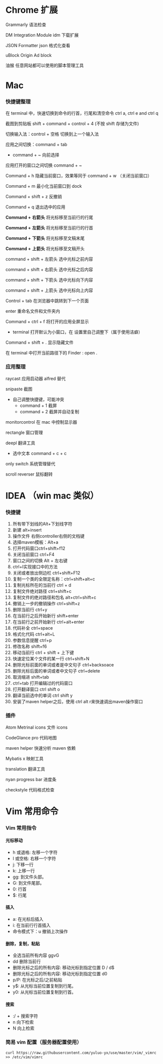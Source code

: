 

# Chrome 扩展

Grammarly 语法检查

DM Integration Module idm 下载扩展

JSON Formatter json 格式化查看

uBlock Origin Ad block

油猴 任意网站都可以使用的脚本管理工具

# Mac 

### 快捷键整理

在 terminal 中，快速切换到命令的行首，行尾和清空命令 ctrl a, ctrl e and ctrl q

截图到剪贴板 shift + command + control + 4 (不按 shift 存储为文件)

切换输入法：control + 空格 切换到上一个输入法

应用之间切换：command + tab

- command + ~ 向前选择

应用打开的窗口之间切换 command + ~ 

Command + h 隐藏当前窗口，效果等同于 command + w （关闭当前窗口）

Command + m 最小化当前窗口到 dock

Command + shift + z 反撤销

Command + q 退出选中的应用 

**Command +** **右箭头** 将光标移至当前行的行尾

**Command +** **左箭头** 将光标移至当前行的行首

**Command +** **下箭头** 将光标移至文稿末尾

**Command +** **上箭头** 将光标移至文稿开头

command + shift + 左箭头  选中光标之前内容

command + shift + 右箭头  选中光标之后内容

command + shift + 下箭头  选中光标向下内容

command + shift + 上箭头  选中光标向上内容

Control + tab 在浏览器中跳转到下一个页面

enter 重命名文件和文件夹内

Command + ctrl + f  将打开的应用全屏显示

- terminal 打开默认为小窗口，在 设置里自己调整下（属于使用洁癖）

Command + shift + . 显示隐藏文件

在 terminal 中打开当前路径下的 Finder :  open . 

### 应用整理

raycast 应用启动器 alfred 替代

snipaste 截图

- 自己调整快捷键，可能冲突 
  -  command + 1 截屏
  -  command + 2 截屏并自动复制

monitorcontrol 在 mac 中控制显示器

rectangle 窗口管理

deepl 翻译工具

- 选中文本 command + c + c

only switch 系统管理替代

scroll reverser 鼠标翻转

# IDEA （win mac 类似）

### 快捷键

1. 所有带下划线的Alt+下划线字符
2. 新建 alt+insert
3. 操作文件  右侧controller右侧的文档键
4. 选择maven模板：Alt+a
5. 打开代码窗口ctrl+shift+f12
6. 关闭当前窗口 ctrl+F4
7. 窗口之间的切换 Alt + 左右键
8. ctrl+I实现接口中的方法
9. 关闭或者放出侧边栏  ctrl+shift+F12
10. 复制一个类的全限定名称：ctrl+shift+alt+c
11. 复制光标所在的当前行 ctrl + d
12. 复制文件绝对路径 ctrl+shift+c
13. 复制文件的绝对路径和包名 alt+ctrl+shift+c
14. 撤销上一步的撤销操作  ctrl+shift+z
15. 删除当前行  ctrl+y
16. 在当前行之后开始新行 shift+enter
17. 在当前行之前开始新行 ctrl+alt+enter
18. 代码补全 ctrl+space
19. 格式化代码  ctrl+alt+L
20. 参数信息提醒 ctrl+p
21. 修改名称 shift+f6
22. 移动当前行 ctrl + shift + 上下键
23. 快速定位某个文件的某一行  ctrl+shift+N
24. 删除光标前面的单词或者是中文句子 ctrl+backsoace
25. 删除光标后面的单词或者中文句子 ctrl+delete
26. 取消缩进 shift+tab
27. ctrl+tab 打开编辑过的代码窗口
28. 打开翻译窗口 ctrl shift o
29. 翻译当前选中的单词 ctrl shift y
30. 安装了maven helper之后，使用 ctrl alt r来快速调出maven操作窗口

### 插件

Atom Metrinal icons 文件 icons

CodeGlance pro 代码地图

maven helper 快速分析 maven 依赖

Mybatis x 映射工具

translation 翻译工具

nyan progress bar 进度条

checkstyle  代码格式检查

# Vim 常用命令

### Vim 常用指令

#### 光标移动

- h 或退格: 左移一个字符
- l 或空格: 右移一个字符
- j: 下移一行
- k: 上移一行
- gg: 到文件头部。
- G: 到文件尾部。
- 0: 行首
- $: 行尾

#### 插入

- a: 在光标后插入
- i: 在当前行行首插入
- 命令模式下：u 撤销上次操作

#### 删除，复制，粘贴

- 全选当前所有内容 ggvG
- dd 删除当前行
- 删除光标之后的所有内容: 移动光标到指定位置 D / d$
- 删除光标之后的所有内容: 移动光标到指定位置 d0
- p/P: 在光标之后/之前粘贴
- y$: 从光标当前位置复制到行尾。
- y0: 从光标当前位置复制到行首。

#### 搜索

- :/ + 搜索字符
- n 向下检索
- N 向上检索

### 简易 vim 配置（服务器配置使用）

```vim
curl https://raw.githubusercontent.com/yuluo-yx/use/master/vim/_vimrc >> /etc/vim/vimrc
```





 
